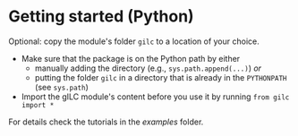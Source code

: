 # Getting started (Python)
Optional: copy the module's folder `gilc` to a location of your choice.

- Make sure that the package is on the Python path by either
  - manually adding the directory (e.g., `sys.path.append(...)`) *or*
  - putting the folder `gilc` in a directory that is already in the `PYTHONPATH` (see `sys.path`)
- Import the gILC module's content before you use it by running
```from gilc import *```

For details check the tutorials in the *examples* folder.
